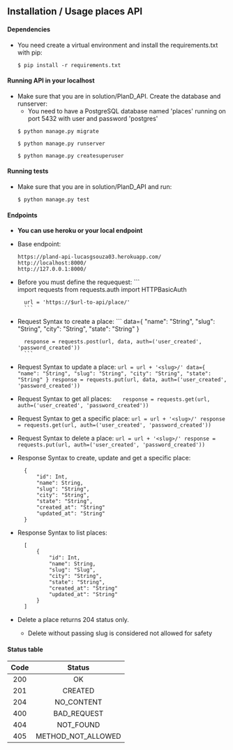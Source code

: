 ## Installation / Usage places API

#### Dependencies
* You need create a virtual environment and install the requirements.txt with pip:
    ```
    $ pip install -r requirements.txt
    ```

#### Running API in your localhost
* Make sure that you are in solution/PlanD_API. Create the database and runserver:
    * You need to have a PostgreSQL database named 'places' running on port 5432 with user and password 'postgres'
    ```
    $ python manage.py migrate
    ```
    ```
    $ python manage.py runserver
    ```
    ```
    $ python manage.py createsuperuser
    ```

#### Running tests
* Make sure that you are in solution/PlanD_API and run:
    ```
    $ python manage.py test
    ```
#### Endpoints

* **You can use heroku or your local endpoint**

* Base endpoint:
    ```
    https://pland-api-lucasgsouza03.herokuapp.com/
    http://localhost:8000/
    http://127.0.0.1:8000/
    ```

* Before you must define the requequest:
       ```    
        import requests
        from requests.auth import HTTPBasicAuth  

        url = 'https://$url-to-api/place/'
        ```

* Request Syntax to create a place:
        ```
        data={
            "name": "String",
            "slug": "String",
            "city": "String",
            "state": "String"
        }
        
        response = requests.post(url, data, auth=('user_created', 'password_created'))
        ```

* Request Syntax to update a place:
        ```
        url = url + '<slug>/'
        data={
            "name": "String",
            "slug": "String",
            "city": "String",
            "state": "String"
        }
        response = requests.put(url, data, auth=('user_created', 'password_created'))
        ```

* Request Syntax to get all places:
        ```   
        response = requests.get(url, auth=('user_created', 'password_created'))
        ```

* Request Syntax to get a specific place:
        ```
        url = url + '<slug>/'
        response = requests.get(url, auth=('user_created', 'password_created'))
        ```

* Request Syntax to delete a place:
        ```
        url = url + '<slug>/'
        response = requests.put(url, auth=('user_created', 'password_created'))
        ```

* Response Syntax to create, update and get a specific place:
    
        {
            "id": Int,
            "name": String,
            "slug": "String",
            "city": "String",
            "state": "String",
            "created_at": "String"
            "updated_at": "String"
        }

* Response Syntax to list places:
    
        [
            {
                "id": Int,
                "name": String,
                "slug": "Slug",
                "city": "String",
                "state": "String",
                "created_at": "String"
                "updated_at": "String"
            }
        ]

* Delete a place returns 204 status only.
    * Delete without passing slug is considered not allowed for safety

#### Status table

| Code | Status |
|:-------:|:---------:|
| 200   | OK |
| 201   | CREATED |
| 204   | NO_CONTENT |
| 400   | BAD_REQUEST |
| 404   | NOT_FOUND |
| 405   | METHOD_NOT_ALLOWED |
